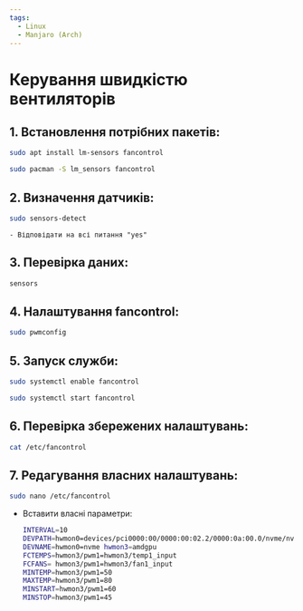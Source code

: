 ```yaml
---
tags:
  - Linux
  - Manjaro (Arch)
---
```


# Керування швидкістю вентиляторів

## 1. Встановлення потрібних пакетів:
```bash
sudo apt install lm-sensors fancontrol
```
```bash
sudo pacman -S lm_sensors fancontrol
```

## 2. Визначення датчиків:
```bash
sudo sensors-detect
```
    - Відповідати на всі питання "yes"

## 3. Перевірка даних:
```bash
sensors
```

## 4. Налаштування fancontrol:
```bash
sudo pwmconfig
```

## 5. Запуск служби:
```bash
sudo systemctl enable fancontrol
```
```bash
sudo systemctl start fancontrol
```

## 6. Перевірка збережених налаштувань:
```bash
cat /etc/fancontrol
```

## 7. Редагування власних налаштувань:
```bash
sudo nano /etc/fancontrol
```
  - Вставити власні параметри:
    ```bash
    INTERVAL=10  
    DEVPATH=hwmon0=devices/pci0000:00/0000:00:02.2/0000:0a:00.0/nvme/nvme0 hwmon3=devi>  
    DEVNAME=hwmon0=nvme hwmon3=amdgpu  
    FCTEMPS=hwmon3/pwm1=hwmon3/temp1_input  
    FCFANS= hwmon3/pwm1=hwmon3/fan1_input  
    MINTEMP=hwmon3/pwm1=50  
    MAXTEMP=hwmon3/pwm1=80  
    MINSTART=hwmon3/pwm1=60  
    MINSTOP=hwmon3/pwm1=45
    ```